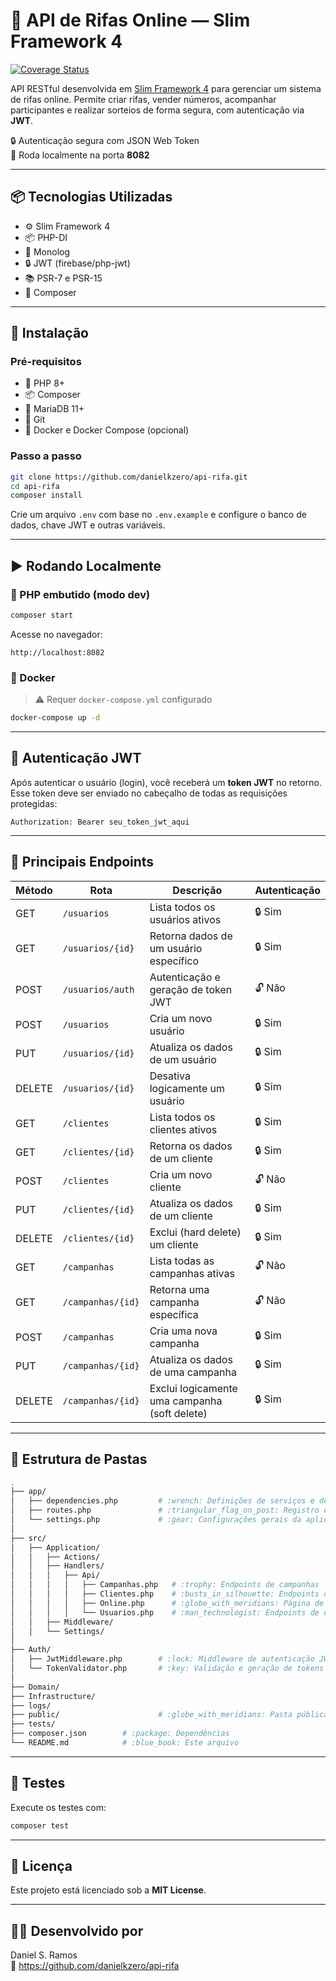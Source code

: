 # :dart: API de Rifas Online — Slim Framework 4

[![Coverage Status](https://coveralls.io/repos/github/slimphp/Slim-Skeleton/badge.svg?branch=master)](https://coveralls.io/github/slimphp/Slim-Skeleton?branch=master)

API RESTful desenvolvida em [Slim Framework 4](https://www.slimframework.com/) para gerenciar um sistema de rifas online. Permite criar rifas, vender números, acompanhar participantes e realizar sorteios de forma segura, com autenticação via **JWT**.

:lock: Autenticação segura com JSON Web Token  
:rocket: Roda localmente na porta **8082**

---

## :package: Tecnologias Utilizadas

- :gear: Slim Framework 4
- :package: PHP-DI
- :page_facing_up: Monolog
- :lock: JWT (firebase/php-jwt)
- :books: PSR-7 e PSR-15
- :wrench: Composer

---

## :rocket: Instalação

### Pré-requisitos

- :elephant: PHP 8+
- :package: Composer
- :floppy_disk: MariaDB 11+
- :test_tube: Git
- :whale: Docker e Docker Compose (opcional)

### Passo a passo

```bash
git clone https://github.com/danielkzero/api-rifa.git
cd api-rifa
composer install
```

Crie um arquivo `.env` com base no `.env.example` e configure o banco de dados, chave JWT e outras variáveis.

---

## :arrow_forward: Rodando Localmente

### :wrench: PHP embutido (modo dev)

```bash
composer start
```

Acesse no navegador:
```
http://localhost:8082
```

### :whale: Docker

> :warning: Requer `docker-compose.yml` configurado

```bash
docker-compose up -d
```

---

## :closed_lock_with_key: Autenticação JWT

Após autenticar o usuário (login), você receberá um **token JWT** no retorno. Esse token deve ser enviado no cabeçalho de todas as requisições protegidas:

```http
Authorization: Bearer seu_token_jwt_aqui
```

---

## :pushpin: Principais Endpoints

Método | Rota                  | Descrição                                     | Autenticação 
-------|-----------------------|-----------------------------------------------|--------------
GET    | `/usuarios`           | Lista todos os usuários ativos                | :lock: Sim
GET    | `/usuarios/{id}`      | Retorna dados de um usuário específico        | :lock: Sim
POST   | `/usuarios/auth`      | Autenticação e geração de token JWT           | :unlock: Não
POST   | `/usuarios`           | Cria um novo usuário                          | :lock: Sim
PUT    | `/usuarios/{id}`      | Atualiza os dados de um usuário               | :lock: Sim
DELETE | `/usuarios/{id}`      | Desativa logicamente um usuário               | :lock: Sim
GET    | `/clientes`           | Lista todos os clientes ativos                | :lock: Sim
GET    | `/clientes/{id}`      | Retorna os dados de um cliente                | :lock: Sim
POST   | `/clientes`           | Cria um novo cliente                          | :unlock: Não
PUT    | `/clientes/{id}`      | Atualiza os dados de um cliente               | :lock: Sim
DELETE | `/clientes/{id}`      | Exclui (hard delete) um cliente               | :lock: Sim
GET    | `/campanhas`          | Lista todas as campanhas ativas               | :unlock: Não
GET    | `/campanhas/{id}`     | Retorna uma campanha específica               | :unlock: Não
POST   | `/campanhas`          | Cria uma nova campanha                        | :lock: Sim
PUT    | `/campanhas/{id}`     | Atualiza os dados de uma campanha             | :lock: Sim
DELETE | `/campanhas/{id}`     | Exclui logicamente uma campanha (soft delete) | :lock: Sim

---

## :file_folder: Estrutura de Pastas

```bash
.
├── app/
│   ├── dependencies.php         # :wrench: Definições de serviços e dependências
│   ├── routes.php               # :triangular_flag_on_post: Registro das rotas
│   └── settings.php             # :gear: Configurações gerais da aplicação
│
├── src/
│   ├── Application/
│   │   ├── Actions/
│   │   ├── Handlers/
│   │   │   ├── Api/
│   │   │   │   ├── Campanhas.php   # :trophy: Endpoints de campanhas
│   │   │   │   ├── Clientes.php    # :busts_in_silhouette: Endpoints de clientes
│   │   │   │   ├── Online.php      # :globe_with_meridians: Página de apresentação da API
│   │   │   │   └── Usuarios.php    # :man_technologist: Endpoints de usuários
│   │   ├── Middleware/
│   │   └── Settings/
│
├── Auth/
│   ├── JwtMiddleware.php        # :lock: Middleware de autenticação JWT
│   └── TokenValidator.php       # :key: Validação e geração de tokens JWT
│
├── Domain/
├── Infrastructure/
├── logs/
├── public/                      # :globe_with_meridians: Pasta pública com `index.php`
├── tests/
├── composer.json        # :package: Dependências
└── README.md            # :blue_book: Este arquivo
```

---

## :test_tube: Testes

Execute os testes com:

```bash
composer test
```

---

## :page_facing_up: Licença

Este projeto está licenciado sob a **MIT License**.

---

## :man_technologist: Desenvolvido por

Daniel S. Ramos  
:link: https://github.com/danielkzero/api-rifa

